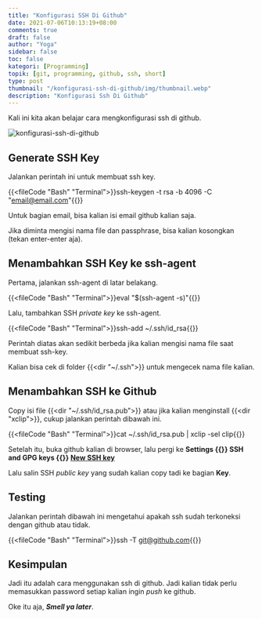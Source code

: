 ```yaml
---
title: "Konfigurasi SSH Di Github"
date: 2021-07-06T10:13:19+08:00
comments: true
draft: false
author: "Yoga"
sidebar: false
toc: false
kategori: [Programming]
topik: [git, programming, github, ssh, short]
type: post
thumbnail: "/konfigurasi-ssh-di-github/img/thumbnail.webp"
description: "Konfigurasi Ssh Di Github"
---
```


Kali ini kita akan belajar cara mengkonfigurasi ssh di github.

<!--more-->

![konfigurasi-ssh-di-github](/konfigurasi-ssh-di-github/img/thumbnail.webp)

## Generate SSH Key

Jalankan perintah ini untuk membuat ssh key.

{{<fileCode "Bash" "Terminal">}}ssh-keygen -t rsa -b 4096 -C "email@email.com"{{</fileCode>}}

Untuk bagian email, bisa kalian isi email github kalian saja.

Jika diminta mengisi nama file dan passphrase, bisa kalian kosongkan (tekan enter-enter aja).

## Menambahkan SSH Key ke ssh-agent

Pertama, jalankan ssh-agent di latar belakang.

{{<fileCode "Bash" "Terminal">}}eval "$(ssh-agent -s)"{{</fileCode>}}

Lalu, tambahkan SSH _private key_ ke ssh-agent. 

{{<fileCode "Bash" "Terminal">}}ssh-add ~/.ssh/id_rsa{{</fileCode>}}

Perintah diatas akan sedikit berbeda jika kalian mengisi nama file saat membuat ssh-key.

Kalian bisa cek di folder {{<dir "~/.ssh">}} untuk mengecek nama file kalian.

## Menambahkan SSH ke Github

Copy isi file {{<dir "~/.ssh/id_rsa.pub">}} atau jika kalian menginstall {{<dir "xclip">}}, cukup jalankan perintah dibawah ini.

{{<fileCode "Bash" "Terminal">}}cat ~/.ssh/id_rsa.pub | xclip -sel clip{{</fileCode>}}

Setelah itu, buka github kalian di browser, lalu pergi ke **Settings {{<scIcon class="fa fa-arrow-right">}} SSH and GPG keys 
{{<scIcon class="fa fa-arrow-right">}} [New SSH key](https://github.com/settings/ssh/new)**

Lalu salin SSH _public key_ yang sudah kalian copy tadi ke bagian **Key**.

## Testing

Jalankan perintah dibawah ini mengetahui apakah ssh sudah terkoneksi dengan github atau tidak.

{{<fileCode "Bash" "Terminal">}}ssh -T git@github.com{{</fileCode>}}

## Kesimpulan

Jadi itu adalah cara menggunakan ssh di github. Jadi kalian tidak perlu memasukkan password setiap kalian ingin _push_ ke github.

Oke itu aja, _**Smell ya later**_.

